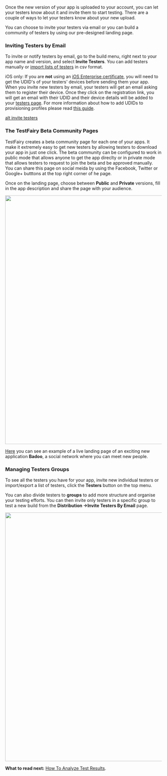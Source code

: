 <!-- # Inviting Testers -->



Once the new version of your app is uploaded to your account, you can let your testers know about it and invite them to start testing. There are a couple of ways to let your testers know about your new upload. 

You can choose to invite your testers via email or you can build a community of testers by using our pre-designed landing page.

### Inviting Testers by Email

To invite or notify testers by email, go to the build menu, right next to your app name and version, and select **Invite Testers**.
You can add testers manually or [import lists of testers](https://app.testfairy.com/testers/import/) in csv format.

iOS only: If you are **not** using an [iOS Enterprise certificate](https://developer.apple.com/programs/ios/enterprise/), you will need to get the UDID's of your testers' devices before sending them your app. When you invite new testers by email, your testers will get an email asking them to register their device. Once they click on the registration link, you will get an email with their UDID and their device details will be added to your [testers page](https://app.testfairy.com/testers).
For more information about how to add UDIDs to provisioning profiles please read [this guide](http://docs.testfairy.com/iOS_SDK/Adding_UDIDs_to_iOS_development_profile.html).

[ alt invite testers](../../img/app/invite-testers2.png)

### The TestFairy Beta Community Pages

TestFairy creates a beta community page for each one of your apps. It make it extremely easy to get new testers by allowing testers to  download your app in just one click. The beta community can be configured to work in public mode that allows anyone to get the app direclty or in private mode that allows testers to request to join the beta and be approved manually.
You can share this page on social meida by using the Facebook, Twitter or Google+ butttons at the top right corner of he page.

Once on the landing page, choose between **Public** and **Private** versions, fill in the app description and share the page with your audience.

<!-- ![ alt testfairy-beta-community](../../img/app/testfairy-beta-community.png) -->
<img src="../../img/app/testfairy-beta-community.png" width="800"/>
 
 <a href="https://community.testfairy.com/join/jHWsEbrfwF7e7UjUjwDZ7h8xanScHLs0" target="_blank">Here</a>  you can see an example of a live landing page of an exciting new application **Badoo**, a social network where you can meet new people.


### Managing Testers Groups

To see all the testers you have for your app, invite new individual testers or import/export a list of testers, click the **Testers** button on the top menu.  

You can also divide testers to **groups** to add more structure and organise your testing efforts. 
You can then invite only testers in a specific group to test a new build from the  **Distribution ->Invite Testers By Email** page.

<!-- ![ alt testers](../../img/app/testers.png) -->
<img src="../../img/app/testers.png" width="800"/>
 
**What to read next:** [How To Analyze Test Results](How_To_Analyze_Test_Results.html).

